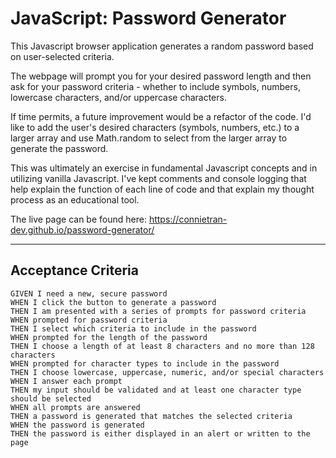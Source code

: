 # JavaScript: Password Generator

This Javascript browser application generates a random password based on user-selected criteria.

The webpage will prompt you for your desired password length and then ask for your password criteria - whether to include symbols, numbers, lowercase characters, and/or uppercase characters.

If time permits, a future improvement would be a refactor of the code. I'd like to add the user's desired characters (symbols, numbers, etc.) to a larger array and use Math.random to select from the larger array to generate the password.

This was ultimately an exercise in fundamental Javascript concepts and in utilizing vanilla Javascript. I've kept comments and console logging that help explain the function of each line of code and that explain my thought process as an educational tool.

The live page can be found here: https://connietran-dev.github.io/password-generator/ 

---


## Acceptance Criteria

```
GIVEN I need a new, secure password
WHEN I click the button to generate a password
THEN I am presented with a series of prompts for password criteria
WHEN prompted for password criteria
THEN I select which criteria to include in the password
WHEN prompted for the length of the password
THEN I choose a length of at least 8 characters and no more than 128 characters
WHEN prompted for character types to include in the password
THEN I choose lowercase, uppercase, numeric, and/or special characters
WHEN I answer each prompt
THEN my input should be validated and at least one character type should be selected
WHEN all prompts are answered
THEN a password is generated that matches the selected criteria
WHEN the password is generated
THEN the password is either displayed in an alert or written to the page
```